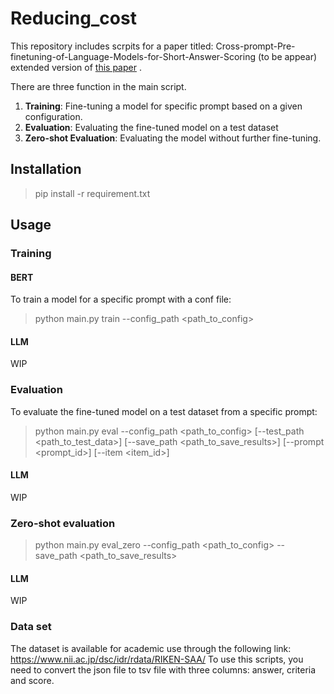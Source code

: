 # Reducing_cost

This repository includes scrpits for a paper titled: Cross-prompt-Pre-finetuning-of-Language-Models-for-Short-Answer-Scoring (to be appear) extended version of [this paper](https://link.springer.com/chapter/10.1007/978-3-031-36272-9_7) . 

There are three function in the main script.
1. **Training**: Fine-tuning a model for specific prompt based on a given configuration.
2. **Evaluation**: Evaluating the fine-tuned model on a test dataset
3. **Zero-shot Evaluation**: Evaluating the model without further fine-tuning.

## Installation

> pip install -r requirement.txt

## Usage
### Training
#### BERT
To train a model for a specific prompt with a conf file:
> python main.py train --config_path <path_to_config>

#### LLM
WIP

### Evaluation
To evaluate the fine-tuned model on a test dataset from a specific prompt:
>python main.py eval --config_path <path_to_config> [--test_path <path_to_test_data>] [--save_path <path_to_save_results>] [--prompt <prompt_id>] [--item <item_id>]

#### LLM
WIP


### Zero-shot evaluation
>python main.py eval_zero --config_path <path_to_config> --save_path <path_to_save_results>

#### LLM
WIP


### Data set
The dataset is available for academic use through the following link: https://www.nii.ac.jp/dsc/idr/rdata/RIKEN-SAA/
To use this scripts, you need to convert the json file to tsv file with three columns: answer, criteria and score.


